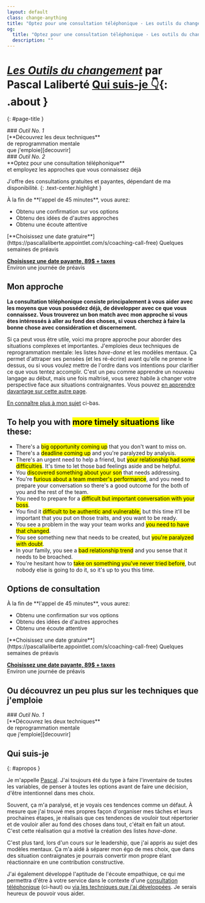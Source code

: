 ```yaml
---
layout: default
class: change-anything
title: "Optez pour une consultation téléphonique - Les outils du changement"
og:
  title: "Optez pour une consultation téléphonique - Les outils du changement"
  description: ""
---
```


# [<em><span class="the-kit">Les</span> <span class="name">Outils du changement</span></em>](/outils-du-changement/) <span class="tagline">par Pascal Laliberté [Qui suis-je 👇](#apropos){: .about }</span>
{: #page-title }

[decouvrir]: ../decouvrir/
[coaching]: ../coaching/

<div class="clearfix margin-top kit-options" markdown="1">
<div class="left" markdown="1">
### <em class="kit-option-label">Outil No. 1</em><br> [**Découvrez les deux techniques**<br> de reprogrammation mentale<br> que j'emploie][decouvrir]
</div>

<div class="right active" markdown="1">
### <em class="kit-option-label">Outil No. 2</em><br> **Optez pour une consultation téléphonique**<br> et employez les approches que vous connaissez déjà
</div>
</div>

J'offre des consultations gratuites et payantes, dépendant de ma disponibilité.
{: .text-center.highlight }

<div class="clearfix margin-top" markdown="1">
<div class="left" markdown="1">
À la fin de **l'appel de 45 minutes**, vous aurez:

* Obtenu une confirmation sur vos options
* Obtenu des idées de d'autres approches
* Obtenu une écoute attentive
</div>

<div class="right" markdown="1">
[**Choisissez une date gratuire**](https://pascallaliberte.appointlet.com/s/coaching-call-free)  
Quelques semaines de préavis

[**Choisissez une date payante, 89$ + taxes**](https://pascallaliberte.appointlet.com/s/coaching-call)  
Environ une journée de préavis
</div>
</div>

## Mon approche

**La consultation téléphonique consiste principalement à vous aider avec les moyens que vous possédez déjà, de développer avec ce que vous connaissez. Vous trouverez un bon match avec mon approche si vous êtes intéressés à aller au fond des choses, si vous cherchez à faire la bonne chose avec considération et discernement.**

Si ça peut vous être utile, voici ma propre approche pour aborder des situations complexes et importantes. J'emploies deux techniques de reprogrammation mentale: les listes _have-done_ et les modèles mentaux. Ça permet d'attraper ses pensées (et les ré-écrire) avant qu'elle ne prenne le dessus, ou si vous voulez mettre de l'ordre dans vos intentions pour clarifier ce que vous tentez accomplir. C'est un peu comme apprendre un nouveau langage au début, mais une fois maîtrisé, vous serez habile à changer votre perspective face aux situations contraignantes. Vous pouvez [en apprendre davantage sur cette autre page][decouvrir].

[En connaître plus à mon sujet](#apropos) ci-bas.

## To help you with <mark>more timely situations</mark> like these:

<div markdown="1" class="examples">

* There's a <mark>big opportunity coming up</mark> that you don't want to miss on.
* There's a <mark>deadline coming up</mark> and you're paralyzed by analysis.
* There's an urgent need to help a friend, but <mark>your relationship had some difficulties</mark>. It's time to let those bad feelings aside and be helpful.
* You <mark>discovered something about your son</mark> that needs addressing.
* You're <mark>furious about a team member's performance</mark>, and you need to prepare your conversation so there's a good outcome for the both of you and the rest of the team.
* You need to prepare for a <mark>difficult but important conversation with your boss</mark>.
* You find it <mark>difficult to be authentic and vulnerable,</mark> but this time it'll be important that you put on those traits, and you want to be ready.
* You see a problem in the way your team works and <mark>you need to have that changed</mark>.
* You see something new that needs to be created, but <mark>you're paralyzed with doubt</mark>.
* In your family, you see a <mark>bad relationship trend</mark> and you sense that it needs to be broached.
* You're hesitant how to <mark>take on something you've never tried before</mark>, but nobody else is going to do it, so it's up to you this time.

</div>

## Options de consultation

<div class="clearfix margin-top" markdown="1">
<div class="left" markdown="1">
À la fin de **l'appel de 45 minutes**, vous aurez:

* Obtenu une confirmation sur vos options
* Obtenu des idées de d'autres approches
* Obtenu une écoute attentive
</div>

<div class="right" markdown="1">
[**Choisissez une date gratuire**](https://pascallaliberte.appointlet.com/s/coaching-call-free)  
Quelques semaines de préavis

[**Choisissez une date payante, 89$ + taxes**](https://pascallaliberte.appointlet.com/s/coaching-call)  
Environ une journée de préavis
</div>
</div>

## Ou découvrez un peu plus sur les techniques que j'emploie

<div class="clearfix margin-top kit-options" markdown="1">
<div markdown="1">
### <em class="kit-option-label">Outil No. 1</em><br> [**Découvrez les deux techniques**<br> de reprogrammation mentale<br> que j'emploie][decouvrir]
</div>

## Qui suis-je
{: #apropos }

Je m'appelle [Pascal](/). J'ai toujours été du type à faire l'inventaire de toutes les variables, de penser à toutes les options avant de faire une décision, d'être intentionnel dans mes choix.

Souvent, ça m'a paralysé, et je voyais ces tendences comme un défaut. À mesure que j'ai trouvé mes propres façon d'organiser mes tâches et leurs prochaines étapes, je réalisais que ces tendences de vouloir tout répertorier et de vouloir aller au fond des choses dans tout, c'était en fait un atout. C'est cette réalisation qui a motivé la création des listes _have-done_.

C'est plus tard, lors d'un cours sur le leadership, que j'ai appris au sujet des modèles mentaux. Ça m'a aidé à séparer mon égo de mes choix, que dans des situation contraignates je pourrais convertir mon propre élant réactionnaire en une contribution constructive.

J'ai également développé l'aptitude de l'écoute empathique, ce qui me permettra d'être à votre service dans le contexte d'une [consultation téléphonique][coaching] (ci-haut) ou [via les techniques que j'ai développées][decouvrir]. Je serais heureux de pouvoir vous aider.
